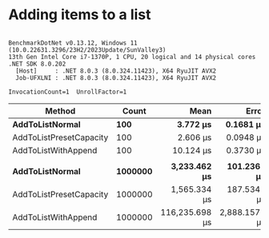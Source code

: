 # Adding items to a list

```

BenchmarkDotNet v0.13.12, Windows 11 (10.0.22631.3296/23H2/2023Update/SunValley3)
13th Gen Intel Core i7-1370P, 1 CPU, 20 logical and 14 physical cores
.NET SDK 8.0.202
  [Host]     : .NET 8.0.3 (8.0.324.11423), X64 RyuJIT AVX2
  Job-UFXLNI : .NET 8.0.3 (8.0.324.11423), X64 RyuJIT AVX2

InvocationCount=1  UnrollFactor=1  

```
| Method                  | Count   | Mean           | Error         | StdDev        | Median         | Ratio | RatioSD | Gen0      | Gen1      | Gen2      | Allocated   | Alloc Ratio |
|------------------------ |-------- |---------------:|--------------:|--------------:|---------------:|------:|--------:|----------:|----------:|----------:|------------:|------------:|
| **AddToListNormal**         | **100**     |       **3.772 μs** |     **0.1681 μs** |     **0.4903 μs** |       **3.700 μs** |  **1.46** |    **0.23** |         **-** |         **-** |         **-** |      **1552 B** |        **3.88** |
| AddToListPresetCapacity | 100     |       2.606 μs |     0.0948 μs |     0.2780 μs |       2.600 μs |  1.00 |    0.00 |         - |         - |         - |       400 B |        1.00 |
| AddToListWithAppend     | 100     |      10.124 μs |     0.3730 μs |     1.0761 μs |       9.800 μs |  3.92 |    0.42 |         - |         - |         - |     12032 B |       30.08 |
|                         |         |                |               |               |                |       |         |           |           |           |             |             |
| **AddToListNormal**         | **1000000** |   **3,233.462 μs** |   **101.2360 μs** |   **298.4966 μs** |   **3,208.000 μs** |  **2.41** |    **1.02** |         **-** |         **-** |         **-** |   **8389448 B** |   **20,973.62** |
| AddToListPresetCapacity | 1000000 |   1,565.334 μs |   187.5348 μs |   552.9506 μs |   1,520.050 μs |  1.00 |    0.00 |         - |         - |         - |       400 B |        1.00 |
| AddToListWithAppend     | 1000000 | 116,235.698 μs | 2,888.1572 μs | 8,470.4651 μs | 118,742.200 μs | 84.80 |   31.74 | 9000.0000 | 5000.0000 | 2000.0000 | 116001112 B |  290,002.78 |
